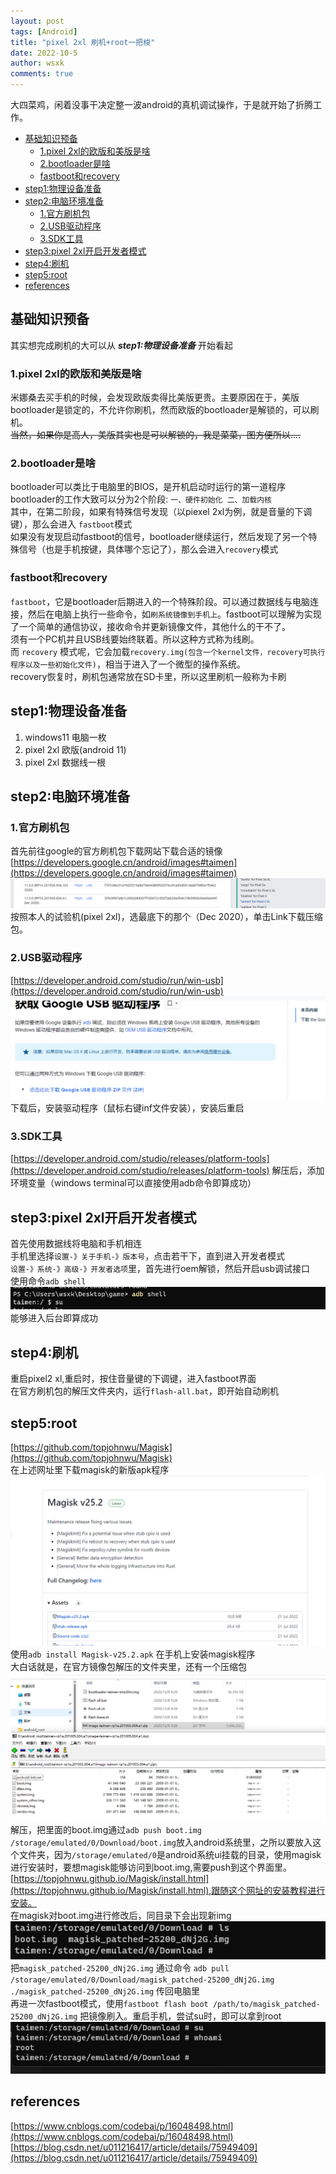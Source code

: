 ```yaml
---
layout: post
tags: [Android]
title: "pixel 2xl 刷机+root一把梭"
date: 2022-10-5
author: wsxk
comments: true
---
```


大四菜鸡，闲着没事干决定整一波android的真机调试操作，于是就开始了折腾工作。<br>

- [基础知识预备](#基础知识预备)
  - [1.pixel 2xl的欧版和美版是啥](#1pixel-2xl的欧版和美版是啥)
  - [2.bootloader是啥](#2bootloader是啥)
  - [fastboot和recovery](#fastboot和recovery)
- [step1:物理设备准备](#step1物理设备准备)
- [step2:电脑环境准备](#step2电脑环境准备)
  - [1.官方刷机包](#1官方刷机包)
  - [2.USB驱动程序](#2usb驱动程序)
  - [3.SDK工具](#3sdk工具)
- [step3:pixel 2xl开启开发者模式](#step3pixel-2xl开启开发者模式)
- [step4:刷机](#step4刷机)
- [step5:root](#step5root)
- [references](#references)


<!-- Google tag (gtag.js) -->
<script async src="https://www.googletagmanager.com/gtag/js?id=G-C22S5YSYL7"></script>
<script>
  window.dataLayer = window.dataLayer || [];
  function gtag(){dataLayer.push(arguments);}
  gtag('js', new Date());

  gtag('config', 'G-C22S5YSYL7');
</script>

## 基础知识预备<br>
其实想完成刷机的大可以从 ***step1:物理设备准备*** 开始看起<br>
### 1.pixel 2xl的欧版和美版是啥<br>
米娜桑去买手机的时候，会发现欧版卖得比美版更贵。主要原因在于，美版bootloader是锁定的，不允许你刷机，然而欧版的bootloader是解锁的，可以刷机。<br>
~~当然，如果你是高人，美版其实也是可以解锁的，我是菜菜，图方便所以....~~<br>
### 2.bootloader是啥<br>
bootloader可以类比于电脑里的BIOS，是开机启动时运行的第一道程序<br>
bootloader的工作大致可以分为2个阶段: `一、硬件初始化 二、加载内核` <br>
其中，在第二阶段，如果有特殊信号发现（以piexel 2xl为例，就是音量的下调键），那么会进入
`fastboot`模式<br>
如果没有发现启动fastboot的信号，bootloader继续运行，然后发现了另一个特殊信号（也是手机按键，具体哪个忘记了），那么会进入`recovery`模式 <br>
### fastboot和recovery<br>
`fastboot`，它是bootloader后期进入的一个特殊阶段。可以通过数据线与电脑连接，然后在电脑上执行一些命令，如`刷系统镜像到手机上`。fastboot可以理解为实现了一个简单的通信协议，接收命令并更新镜像文件，其他什么的干不了。<br>
须有一个PC机并且USB线要始终联着。所以这种方式称为线刷。<br>
而 `recovery` 模式呢，它会加载`recovery.img(包含一个kernel文件，recovery可执行程序以及一些初始化文件)`，相当于进入了一个微型的操作系统。<br>
recovery恢复时，刷机包通常放在SD卡里，所以这里刷机一般称为卡刷<br>
## step1:物理设备准备<br>
1. windows11 电脑一枚<br>
2. pixel 2xl 欧版(android 11)<br>
3. pixel 2xl 数据线一根<br>
## step2:电脑环境准备<br>
### 1.官方刷机包<br>
首先前往google的官方刷机包下载网站下载合适的镜像<br>
[https://developers.google.cn/android/images#taimen](https://developers.google.cn/android/images#taimen)
![](https://raw.githubusercontent.com/wsxk/wsxk_pictures/main/2022-6-27-DNS/20221006145430.png)
按照本人的试验机(pixel 2xl)，选最底下的那个（Dec 2020），单击Link下载压缩包。<br>
### 2.USB驱动程序<br>
[https://developer.android.com/studio/run/win-usb](https://developer.android.com/studio/run/win-usb)<br>
![](https://raw.githubusercontent.com/wsxk/wsxk_pictures/main/2022-6-27-DNS/20221006145637.png)
下载后，安装驱动程序（鼠标右键inf文件安装），安装后重启<br>
### 3.SDK工具<br>
[https://developer.android.com/studio/releases/platform-tools](https://developer.android.com/studio/releases/platform-tools)
解压后，添加环境变量（windows terminal可以直接使用adb命令即算成功）<br>
## step3:pixel 2xl开启开发者模式<br>
首先使用数据线将电脑和手机相连<br>
手机里选择`设置-》关于手机-》版本号`，点击若干下，直到进入开发者模式<br>
`设置-》系统-》高级-》开发者选项`里，首先进行oem解锁，然后开启usb调试接口<br>
使用命令`adb shell`
![](https://raw.githubusercontent.com/wsxk/wsxk_pictures/main/2022-6-27-DNS/20221006150307.png)
能够进入后台即算成功<br>
## step4:刷机<br>
重启pixel2 xl,重启时，按住音量键的下调键，进入fastboot界面<br>
在官方刷机包的解压文件夹内，运行`flash-all.bat`，即开始自动刷机<br>
## step5:root<br>
[https://github.com/topjohnwu/Magisk](https://github.com/topjohnwu/Magisk)<br>
在上述网址里下载magisk的新版apk程序<br>
![](https://raw.githubusercontent.com/wsxk/wsxk_pictures/main/2022-6-27-DNS/20221006150637.png)
使用`adb install Magisk-v25.2.apk` 在手机上安装magisk程序<br>
大白话就是，在官方镜像包解压的文件夹里，还有一个压缩包<br>
![](https://raw.githubusercontent.com/wsxk/wsxk_pictures/main/2022-6-27-DNS/20221006150844.png)
解压，把里面的boot.img通过`adb push boot.img /storage/emulated/0/Download/boot.img`放入android系统里，之所以要放入这个文件夹，因为`/storage/emulated/0`是android系统ui挂载的目录，使用magisk进行安装时，要想magisk能够访问到boot.img,需要push到这个界面里。<br>
[https://topjohnwu.github.io/Magisk/install.html](https://topjohnwu.github.io/Magisk/install.html),跟随这个网址的安装教程进行安装。<br>
在magisk对boot.img进行修改后，同目录下会出现新img<br>
![](https://raw.githubusercontent.com/wsxk/wsxk_pictures/main/2022-6-27-DNS/20221006151300.png)
把`magisk_patched-25200_dNj2G.img` 通过命令 `adb pull /storage/emulated/0/Download/magisk_patched-25200_dNj2G.img ./magisk_patched-25200_dNj2G.img` 传回电脑里<br>
再进一次fastboot模式，使用`fastboot flash boot /path/to/magisk_patched-25200_dNj2G.img` 把镜像刷入。重启手机，尝试su时，即可以拿到root<br>
![](https://raw.githubusercontent.com/wsxk/wsxk_pictures/main/2022-6-27-DNS/20221006151713.png)


## references<br>
[https://www.cnblogs.com/codebai/p/16048498.html](https://www.cnblogs.com/codebai/p/16048498.html)<br>
[https://blog.csdn.net/u011216417/article/details/75949409](https://blog.csdn.net/u011216417/article/details/75949409)<br>